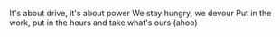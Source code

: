 It's about drive, it's about power
We stay hungry, we devour
Put in the work, put in the hours and take what's ours (ahoo)
